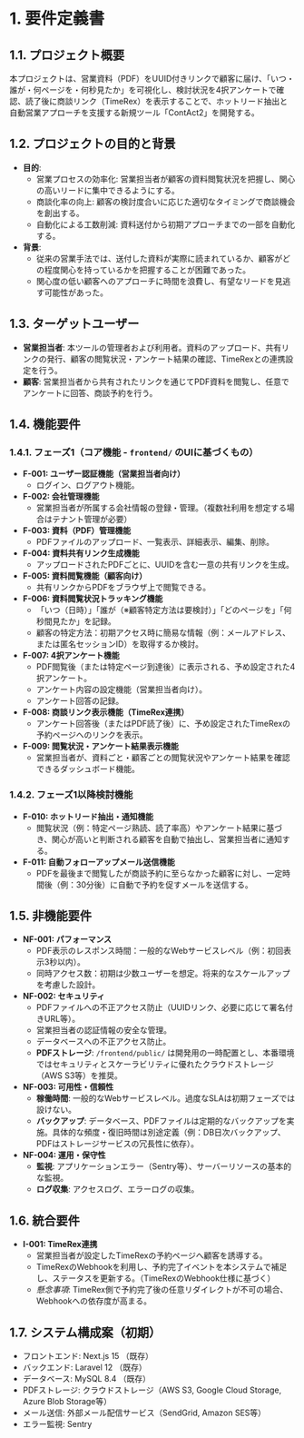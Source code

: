 # 1. 要件定義書

## 1.1. プロジェクト概要
本プロジェクトは、営業資料（PDF）をUUID付きリンクで顧客に届け、「いつ・誰が・何ページを・何秒見たか」を可視化し、検討状況を4択アンケートで確認、読了後に商談リンク（TimeRex）を表示することで、ホットリード抽出と自動営業アプローチを支援する新規ツール「ContAct2」を開発する。

## 1.2. プロジェクトの目的と背景
*   **目的**:
    *   営業プロセスの効率化: 営業担当者が顧客の資料閲覧状況を把握し、関心の高いリードに集中できるようにする。
    *   商談化率の向上: 顧客の検討度合いに応じた適切なタイミングで商談機会を創出する。
    *   自動化による工数削減: 資料送付から初期アプローチまでの一部を自動化する。
*   **背景**:
    *   従来の営業手法では、送付した資料が実際に読まれているか、顧客がどの程度関心を持っているかを把握することが困難であった。
    *   関心度の低い顧客へのアプローチに時間を浪費し、有望なリードを見逃す可能性があった。

## 1.3. ターゲットユーザー
*   **営業担当者**: 本ツールの管理者および利用者。資料のアップロード、共有リンクの発行、顧客の閲覧状況・アンケート結果の確認、TimeRexとの連携設定を行う。
*   **顧客**: 営業担当者から共有されたリンクを通じてPDF資料を閲覧し、任意でアンケートに回答、商談予約を行う。

## 1.4. 機能要件
### 1.4.1. フェーズ1（コア機能 - `frontend/` のUIに基づくもの）
*   **F-001: ユーザー認証機能（営業担当者向け）**
    *   ログイン、ログアウト機能。
*   **F-002: 会社管理機能**
    *   営業担当者が所属する会社情報の登録・管理。（複数社利用を想定する場合はテナント管理が必要）
*   **F-003: 資料（PDF）管理機能**
    *   PDFファイルのアップロード、一覧表示、詳細表示、編集、削除。
*   **F-004: 資料共有リンク生成機能**
    *   アップロードされたPDFごとに、UUIDを含む一意の共有リンクを生成。
*   **F-005: 資料閲覧機能（顧客向け）**
    *   共有リンクからPDFをブラウザ上で閲覧できる。
*   **F-006: 資料閲覧状況トラッキング機能**
    *   「いつ（日時）」「誰が（※顧客特定方法は要検討）」「どのページを」「何秒間見たか」を記録。
    *   顧客の特定方法：初期アクセス時に簡易な情報（例：メールアドレス、または匿名セッションID）を取得するか検討。
*   **F-007: 4択アンケート機能**
    *   PDF閲覧後（または特定ページ到達後）に表示される、予め設定された4択アンケート。
    *   アンケート内容の設定機能（営業担当者向け）。
    *   アンケート回答の記録。
*   **F-008: 商談リンク表示機能（TimeRex連携）**
    *   アンケート回答後（またはPDF読了後）に、予め設定されたTimeRexの予約ページへのリンクを表示。
*   **F-009: 閲覧状況・アンケート結果表示機能**
    *   営業担当者が、資料ごと・顧客ごとの閲覧状況やアンケート結果を確認できるダッシュボード機能。

### 1.4.2. フェーズ1以降検討機能
*   **F-010: ホットリード抽出・通知機能**
    *   閲覧状況（例：特定ページ熟読、読了率高）やアンケート結果に基づき、関心が高いと判断される顧客を自動で抽出し、営業担当者に通知する。
*   **F-011: 自動フォローアップメール送信機能**
    *   PDFを最後まで閲覧したが商談予約に至らなかった顧客に対し、一定時間後（例：30分後）に自動で予約を促すメールを送信する。

## 1.5. 非機能要件
*   **NF-001: パフォーマンス**
    *   PDF表示のレスポンス時間：一般的なWebサービスレベル（例：初回表示3秒以内）。
    *   同時アクセス数：初期は少数ユーザーを想定。将来的なスケールアップを考慮した設計。
*   **NF-002: セキュリティ**
    *   PDFファイルへの不正アクセス防止（UUIDリンク、必要に応じて署名付きURL等）。
    *   営業担当者の認証情報の安全な管理。
    *   データベースへの不正アクセス防止。
    *   **PDFストレージ**: `/frontend/public/` は開発用の一時配置とし、本番環境ではセキュリティとスケーラビリティに優れたクラウドストレージ（AWS S3等）を推奨。
*   **NF-003: 可用性・信頼性**
    *   **稼働時間**: 一般的なWebサービスレベル。過度なSLAは初期フェーズでは設けない。
    *   **バックアップ**: データベース、PDFファイルは定期的なバックアップを実施。具体的な頻度・復旧時間は別途定義（例：DB日次バックアップ、PDFはストレージサービスの冗長性に依存）。
*   **NF-004: 運用・保守性**
    *   **監視**: アプリケーションエラー（Sentry等）、サーバーリソースの基本的な監視。
    *   **ログ収集**: アクセスログ、エラーログの収集。

## 1.6. 統合要件
*   **I-001: TimeRex連携**
    *   営業担当者が設定したTimeRexの予約ページへ顧客を誘導する。
    *   TimeRexのWebhookを利用し、予約完了イベントを本システムで補足し、ステータスを更新する。（TimeRexのWebhook仕様に基づく）
    *   *懸念事項*: TimeRex側で予約完了後の任意リダイレクトが不可の場合、Webhookへの依存度が高まる。

## 1.7. システム構成案（初期）
*   フロントエンド: Next.js 15 （既存）
*   バックエンド: Laravel 12 （既存）
*   データベース: MySQL 8.4 （既存）
*   PDFストレージ: クラウドストレージ（AWS S3, Google Cloud Storage, Azure Blob Storage等）
*   メール送信: 外部メール配信サービス（SendGrid, Amazon SES等）
*   エラー監視: Sentry 
